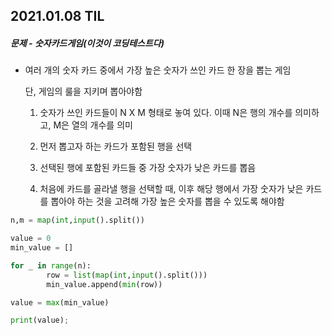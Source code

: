 ## 2021.01.08 TIL

##### 문제 - 숫자카드게임(이것이 코딩테스트다)

- 여러 개의 숫자 카드 중에서 가장 높은 숫자가 쓰인 카드 한 장을 뽑는 게임

  단, 게임의 룰을 지키며 뽑아야함

   

  1. 숫자가 쓰인 카드들이 N X M 형태로 놓여 있다. 이때 N은 행의 개수를 의미하고, M은 열의 개수를 의미

  2. 먼저 뽑고자 하는 카드가 포함된 행을 선택

  3. 선택된 행에 포함된 카드들 중 가장 숫자가 낮은 카드를 뽑음

  4. 처음에 카드를 골라낼 행을 선택할 때, 이후 해당 행에서 가장 숫자가 낮은 카드를 뽑아야 하는 것을 고려해 가장 높은 숫자를 뽑을 수 있도록 해야함

  

```python
n,m = map(int,input().split())

value = 0
min_value = []

for _ in range(n):
        row = list(map(int,input().split()))
        min_value.append(min(row))

value = max(min_value)

print(value);
```




